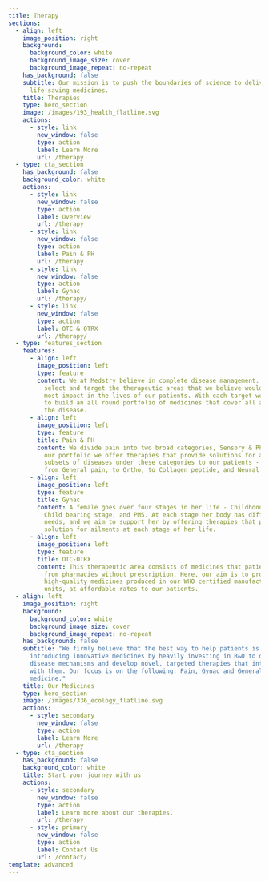 ```yaml
---
title: Therapy
sections:
  - align: left
    image_position: right
    background:
      background_color: white
      background_image_size: cover
      background_image_repeat: no-repeat
    has_background: false
    subtitle: Our mission is to push the boundaries of science to deliver
      life-saving medicines.
    title: Therapies
    type: hero_section
    image: /images/193_health_flatline.svg
    actions:
      - style: link
        new_window: false
        type: action
        label: Learn More
        url: /therapy
  - type: cta_section
    has_background: false
    background_color: white
    actions:
      - style: link
        new_window: false
        type: action
        label: Overview
        url: /therapy
      - style: link
        new_window: false
        type: action
        label: Pain & PH
        url: /therapy
      - style: link
        new_window: false
        type: action
        label: Gynac
        url: /therapy/
      - style: link
        new_window: false
        type: action
        label: OTC & OTRX
        url: /therapy/
  - type: features_section
    features:
      - align: left
        image_position: left
        type: feature
        content: We at Medstry believe in complete disease management. We carefully
          select and target the therapeutic areas that we believe would make the
          most impact in the lives of our patients. With each target we strive
          to build an all round portfolio of medicines that cover all aspects of
          the disease.
      - align: left
        image_position: left
        type: feature
        title: Pain & PH
        content: We divide pain into two broad categories, Sensory & Physical pain. In
          our portfolio we offer therapies that provide solutions for all
          subsets of diseases under these categories to our patients - ranging
          from General pain, to Ortho, to Collagen peptide, and Neural pain.
      - align: left
        image_position: left
        type: feature
        title: Gynac
        content: A female goes over four stages in her life - Childhood, Adolescence,
          Child bearing stage, and PMS. At each stage her body has different
          needs, and we aim to support her by offering therapies that provide
          solution for ailments at each stage of her life.
      - align: left
        image_position: left
        type: feature
        title: OTC-OTRX
        content: This therapeutic area consists of medicines that patients can purchase
          from pharmacies without prescription. Here, our aim is to provide
          high-quality medicines produced in our WHO certified manufacturing
          units, at affordable rates to our patients.
  - align: left
    image_position: right
    background:
      background_color: white
      background_image_size: cover
      background_image_repeat: no-repeat
    has_background: false
    subtitle: "We firmly believe that the best way to help patients is to focus on
      introducing innovative medicines by heavily investing in R&D to discover
      disease mechanisms and develop novel, targeted therapies that interact
      with them. Our focus is on the following: Pain, Gynac and General
      medicine."
    title: Our Medicines
    type: hero_section
    image: /images/336_ecology_flatline.svg
    actions:
      - style: secondary
        new_window: false
        type: action
        label: Learn More
        url: /therapy
  - type: cta_section
    has_background: false
    background_color: white
    title: Start your journey with us
    actions:
      - style: secondary
        new_window: false
        type: action
        label: Learn more about our therapies.
        url: /therapy
      - style: primary
        new_window: false
        type: action
        label: Contact Us
        url: /contact/
template: advanced
---
```

